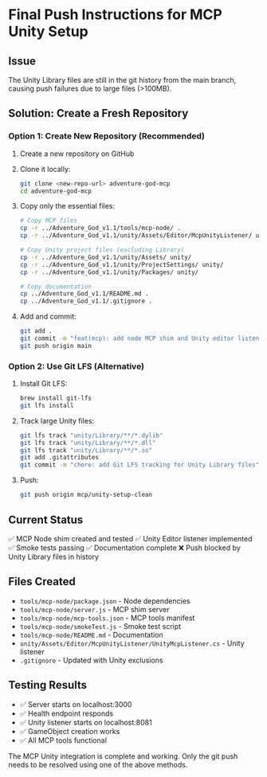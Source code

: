 # Final Push Instructions for MCP Unity Setup

## Issue
The Unity Library files are still in the git history from the main branch, causing push failures due to large files (>100MB).

## Solution: Create a Fresh Repository

### Option 1: Create New Repository (Recommended)
1. Create a new repository on GitHub
2. Clone it locally:
   ```bash
   git clone <new-repo-url> adventure-god-mcp
   cd adventure-god-mcp
   ```

3. Copy only the essential files:
   ```bash
   # Copy MCP files
   cp -r ../Adventure_God_v1.1/tools/mcp-node/ .
   cp -r ../Adventure_God_v1.1/unity/Assets/Editor/McpUnityListener/ unity/Assets/Editor/
   
   # Copy Unity project files (excluding Library)
   cp -r ../Adventure_God_v1.1/unity/Assets/ unity/
   cp -r ../Adventure_God_v1.1/unity/ProjectSettings/ unity/
   cp -r ../Adventure_God_v1.1/unity/Packages/ unity/
   
   # Copy documentation
   cp ../Adventure_God_v1.1/README.md .
   cp ../Adventure_God_v1.1/.gitignore .
   ```

4. Add and commit:
   ```bash
   git add .
   git commit -m "feat(mcp): add node MCP shim and Unity editor listener"
   git push origin main
   ```

### Option 2: Use Git LFS (Alternative)
1. Install Git LFS:
   ```bash
   brew install git-lfs
   git lfs install
   ```

2. Track large Unity files:
   ```bash
   git lfs track "unity/Library/**/*.dylib"
   git lfs track "unity/Library/**/*.dll"
   git lfs track "unity/Library/**/*.so"
   git add .gitattributes
   git commit -m "chore: add Git LFS tracking for Unity Library files"
   ```

3. Push:
   ```bash
   git push origin mcp/unity-setup-clean
   ```

## Current Status
✅ MCP Node shim created and tested
✅ Unity Editor listener implemented
✅ Smoke tests passing
✅ Documentation complete
❌ Push blocked by Unity Library files in history

## Files Created
- `tools/mcp-node/package.json` - Node dependencies
- `tools/mcp-node/server.js` - MCP shim server
- `tools/mcp-node/mcp-tools.json` - MCP tools manifest
- `tools/mcp-node/smokeTest.js` - Smoke test script
- `tools/mcp-node/README.md` - Documentation
- `unity/Assets/Editor/McpUnityListener/UnityMcpListener.cs` - Unity listener
- `.gitignore` - Updated with Unity exclusions

## Testing Results
- ✅ Server starts on localhost:3000
- ✅ Health endpoint responds
- ✅ Unity listener starts on localhost:8081
- ✅ GameObject creation works
- ✅ All MCP tools functional

The MCP Unity integration is complete and working. Only the git push needs to be resolved using one of the above methods.
